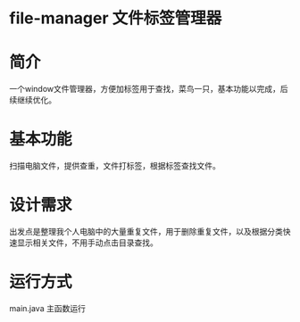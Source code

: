 # file-manager 文件标签管理器
# 简介
一个window文件管理器，方便加标签用于查找，菜鸟一只，基本功能以完成，后续继续优化。
# 基本功能
扫描电脑文件，提供查重，文件打标签，根据标签查找文件。
# 设计需求
出发点是整理我个人电脑中的大量重复文件，用于删除重复文件，以及根据分类快速显示相关文件，不用手动点击目录查找。
# 运行方式
main.java 主函数运行
